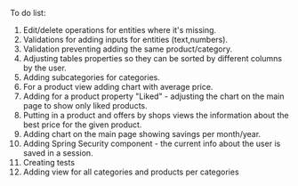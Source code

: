 To do list:

1)  Edit/delete operations for entities where it's missing.
2)  Validations for adding inputs for entities (text,numbers).
3)  Validation preventing adding the same product/category.
4)  Adjusting tables properties so they can be sorted by different columns by the user.
5)  Adding subcategories for categories.
6)  For a product view adding chart with average price.
7)  Adding for a product property "Liked" - adjusting the chart on the main page to show only liked products.
8)  Putting in a product and offers by shops views the information about the best price for the given product.
9)  Adding chart on the main page showing savings per month/year.
10) Adding Spring Security component - the current info about the user is saved in a session.
11) Creating tests
12) Adding view for all categories and products per categories
